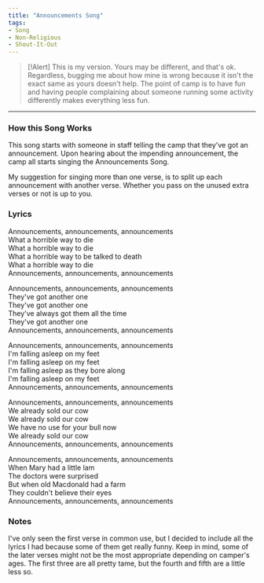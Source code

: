```yaml
---
title: "Announcements Song"
tags:
- Song
- Non-Religious
- Shout-It-Out
---
```


>[!Alert]
> This is my version. Yours may be different, and that's ok. Regardless, bugging me about how mine is wrong because it isn't the exact same as yours doesn't help. The point of camp is to have fun and having people complaining about someone running some activity differently makes everything less fun.

---

### How this Song Works

This song starts with someone in staff telling the camp that they've got an announcement. Upon hearing about the impending announcement, the camp all starts singing the Announcements Song.

My suggestion for singing more than one verse, is to split up each announcement with another verse. Whether you pass on the unused extra verses or not is up to you.

### Lyrics

Announcements, announcements, announcements  
What a horrible way to die  
What a horrible way to die  
What a horrible way to be talked to death  
What a horrible way to die  
Announcements, announcements, announcements  

Announcements, announcements, announcements  
They've got another one  
They've got another one  
They've always got them all the time  
They've got another one  
Announcements, announcements, announcements  

Announcements, announcements, announcements  
I'm falling asleep on my feet  
I'm falling asleep on my feet  
I'm falling asleep as they bore along  
I'm falling asleep on my feet  
Announcements, announcements, announcements  

Announcements, announcements, announcements  
We already sold our cow  
We already sold our cow  
We have no use for your bull now  
We already sold our cow  
Announcements, announcements, announcements  

Announcements, announcements, announcements  
When Mary had a little lam  
The doctors were surprised  
But when old Macdonald had a farm  
They couldn't believe their eyes  
Announcements, announcements, announcements  

### Notes

I've only seen the first verse in common use, but I decided to include all the lyrics I had because some of them get really funny. Keep in mind, some of the later verses might not be the most appropriate depending on camper's ages. The first three are all pretty tame, but the fourth and fifth are a little less so.